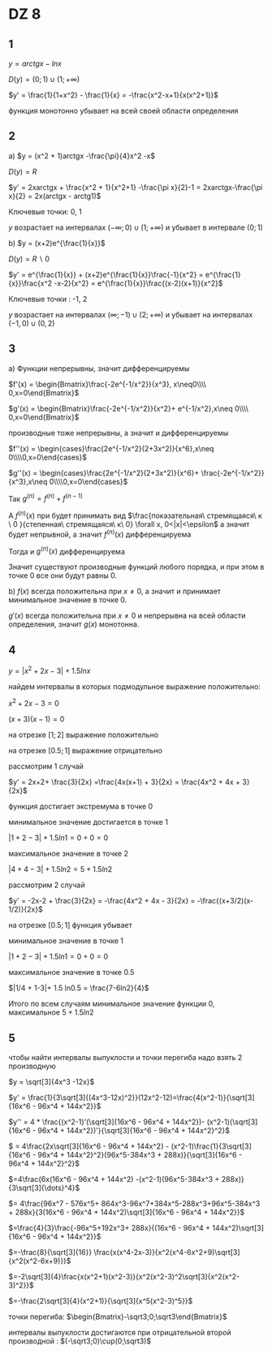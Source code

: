 <script type="text/javascript"
  src="https://cdnjs.cloudflare.com/ajax/libs/mathjax/2.7.0/MathJax.js?config=TeX-AMS_CHTML">
</script>
<script type="text/x-mathjax-config">
  MathJax.Hub.Config({
    tex2jax: {
      inlineMath: [['$','$'], ['\\(','\\)']],
      processEscapes: true},
      jax: ["input/TeX","input/MathML","input/AsciiMath","output/CommonHTML"],
      extensions: ["tex2jax.js","mml2jax.js","asciimath2jax.js","MathMenu.js","MathZoom.js","AssistiveMML.js", "[Contrib]/a11y/accessibility-menu.js"],
      TeX: {
      extensions: ["AMSmath.js","AMSsymbols.js","noErrors.js","noUndefined.js"],
      equationNumbers: {
      autoNumber: "AMS"
      }
    }
  });
</script>


# DZ 8

## 1

$y = arctgx - lnx$

$D(y) = (0;1)\cup(1;+\infty)$

$y' = \frac{1}{1+x^2} - \frac{1}{x} = -\frac{x^2-x+1}{x(x^2+1)}$

функция монотонно убывает на всей своей области определения

## 2

a)
$y = (x^2 + 1)arctgx -\frac{\pi}{4}x^2 -x$

$D(y) = R$

$y' = 2xarctgx + \frac{x^2 + 1}{x^2+1} -\frac{\pi x}{2}-1 = 2xarctgx-\frac{\pi x}{2} = 
2x(arctgx - arctg1)$

Ключевые точки: 0, 1

$y$ возрастает на интервалах $(-\infty;0)\cup(1;+\infty)$ и убывает в интервале $(0;1)$

b) 
$y =  (x+2)e^{\frac{1}{x}}$

$D(y) = R\backslash{0}$

$y' = e^{\frac{1}{x}} + (x+2)e^{\frac{1}{x}}\frac{-1}{x^2} = e^{\frac{1}{x}}\frac{x^2 -x-2}{x^2} = e^{\frac{1}{x}}\frac{(x-2)(x+1)}{x^2}$

Ключевые точки : -1, 2

$y$ возрастает на интервалах $(\infty;-1) \cup (2;+\infty)$ и убывает на интервалах $(-1,0)\cup(0,2)$

## 3

a) Функции непрерывны, значит дифференцируемы

$f'(x) = \begin{Bmatrix}\frac{-2e^{-1/x^2}}{x^3}, x\neq0\\\\
0,x=0\end{Bmatrix}$

$g'(x) = \begin{Bmatrix}\frac{-2e^{-1/x^2}}{x^2}+ e^{-1/x^2},x\neq 0\\\\
0,x=0\end{Bmatrix}$

производные тоже  непрерывны, а значит и дифференцируемы

$f''(x) = \begin{cases}\frac{2e^{-1/x^2}(2+3x^2)}{x^6},x\neq 0\\\\0,x=0\end{cases}$

$g''(x) = \begin{cases}\frac{2e^{-1/x^2}(2+3x^2)}{x^6}+ \frac{-2e^{-1/x^2}}{x^3},x\neq 0\\\\0,x=0\end{cases}$

Так $g^{(n)} = f^{(n)}+f^{(n-1)}$

А  $f^{(n)}(x)$ при будет принимать вид $\frac{показательная\ стремящаяся\ к \ 0 }{степенная\ стремящаяся\ к\ 0} \forall x, 0<|x|<\epsilon$ а значит будет непрывной, а значит $f^{(n)}(x)$ дифференцируема

Тогда и $g^{(n)}(x)$ дифференцируема

Значит существуют производные функций любого порядка, и при этом в точке 0 все они будут равны 0.

b)
$f(x)$ всегда положительна при $x\neq 0$, а значит и принимает минимальное значение в точке 0.

$g'(x)$ всегда положительна при $x\neq 0$ и непрерывна на всей области определения, значит $g(x)$ монотонна.
## 4

$y = |x^2 + 2x-3|+ 1.5 lnx$

найдем интервалы в которых подмодульное выражение положительно:

$x^2 + 2x -3=0$

$(x+3)(x-1)=0$

на отрезке $[1;2]$ выражение положительно

на отрезке $[0.5;1]$ выражение отрицательно

рассмотрим 1 случай

$y' = 2x+2+ \frac{3}{2x} =\frac{4x(x+1) + 3}{2x} 
= \frac{4x^2 + 4x + 3}{2x}$

функция достигает экстремума в точке 0

минимальное значение достигается в точке 1

$|1 + 2-3|+ 1.5 ln1 = 0+ 0=0$

максимальное значение в точке 2

$|4 + 4-3|+ 1.5 ln2 = 5 + 1.5ln2$

рассмотрим 2 случай

$y' = -2x-2 + \frac{3}{2x} = -\frac{4x^2 + 4x - 3}{2x} = -\frac{(x+3/2)(x-1/2)}{2x}$

на отрезке $[0.5;1]$ функция убывает

минимальное значение в точке 1

$|1 + 2-3|+ 1.5 ln1 = 0+ 0=0$

максимальное значение в точке 0.5

$|1/4 + 1-3|+ 1.5 ln0.5 = \frac{7-6ln2}{4}$

Итого по всем случаям минимальное значение функции 0, максимальное $5 + 1.5ln2$

## 5

чтобы найти интервалы выпуклости и точки перегиба надо взять 2 производную

$y = \sqrt[3]{4x^3 -12x}$

$y' = \frac{1}{3\sqrt[3]{(4x^3-12x)^2}}(12x^2-12)=\frac{4(x^2-1)}{\sqrt[3]{16x^6 - 96x^4 + 144x^2}}$

$y'' = 4 * \frac{(x^2-1)'(\sqrt[3]{16x^6 - 96x^4 + 144x^2})- (x^2-1)(\sqrt[3]{16x^6 - 96x^4 + 144x^2})'}{\sqrt[3]{16x^6 - 96x^4 + 144x^2}^2}$ 

$ = 4\frac{2x\sqrt[3]{16x^6 - 96x^4 + 144x^2} - (x^2-1)\frac{1}{3\sqrt[3]{16x^6 - 96x^4 + 144x^2}^2}(96x^5-384x^3 + 288x)}{\sqrt[3]{16x^6 - 96x^4 + 144x^2}^2}$

$=4\frac{6x(16x^6 - 96x^4 + 144x^2) -(x^2-1)(96x^5-384x^3 + 288x)}{3\sqrt[3]{\dots}^4}$

$= 4\frac{96x^7 - 576x^5+ 864x^3-96x^7+384x^5-288x^3+96x^5-384x^3 + 288x}{3(16x^6 - 96x^4 + 144x^2)\sqrt[3]{16x^6 - 96x^4 + 144x^2}}$

$=\frac{4}{3}\frac{-96x^5+192x^3+ 288x}{(16x^6 - 96x^4 + 144x^2)\sqrt[3]{16x^6 - 96x^4 + 144x^2}}$

$=-\frac{8}{\sqrt[3]{16}} \frac{x(x^4-2x-3)}{x^2(x^4-6x^2+9)\sqrt[3]{x^2(x^2-6x+9)}}$

$=-2\sqrt[3]{4}\frac{x(x^2+1)(x^2-3)}{x^2(x^2-3)^2\sqrt[3]{x^2(x^2-3)^2}}$

$=-\frac{2\sqrt[3]{4}(x^2+1)}{\sqrt[3]{x^5(x^2-3)^5}}$

точки перегиба: $\begin{Bmatrix}-\sqrt3;0;\sqrt3\end{Bmatrix}$

интервалы выпуклости достигаются при отрицательной второй производной : $(-\sqrt3;0)\cup(0;\sqrt3)$